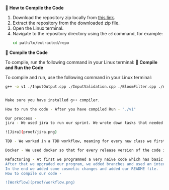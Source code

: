 🚀 **How to Compile the Code**

1. Download the repository zip locally from [this link](https://github.com/shaharrazlan/Foobar-Network.git).
2. Extract the repository from the downloaded zip file.
3. Open the Linux terminal.
4. Navigate to the repository directory using the `cd` command, for example:
   ```bash
   cd path/to/extracted/repo

🚀 **Compile the Code**

To compile, run the following command in your Linux terminal:
🚀 **Compile and Run the Code**

To compile and run, use the following command in your Linux terminal:

```bash
g++ -o v1 ./InputOutput.cpp ./InputValidation.cpp ./BloomFilter.cpp ./Application.cpp ./UrlManager.cpp ./main.cpp ./CheckUrl.cpp ./SetHashParam.cpp ./AddUrl.cpp ICommand.h && ./v1


Make sure you have installed g++ compiler.

How to run the code - After you have compiled Run - "./v1"

Our proccess -
jira - We used jira to run our sprint. We wrote down tasks that needed to be done and handed each one out to someone on our team. It helped us work in an organized matter, we always knew who had what task to do, and we could see our progress.

![Jira](proof/jira.png)

TDD - We worked in a TDD workflow, meaning for every new class we first created a test. This test starts out as a very basic test that we then use to build our code step by step. At first we test for very simple things and according to that we wrote our classes. Then when we wanted to refactor we would re-write the test to be more specific and advanced.

Docker - We used docker so that for every release version of the code it will automatically push a dockerized version to a private repository on DockerHub.

Refactoring - At first we programmed a very naive code which has basic functions that didn't take into account edge cases. This was the first version which we release - v1.0.0.
After that we upgraded our program, we added branches and used an interface and command design pattern, And we took care of edge cases with our functions. with that we released our second version v2.0.0.
In the end we added some cosmetic changes and added our README file.
How to compile our code -

![Workflow](proof/workflow.png)





